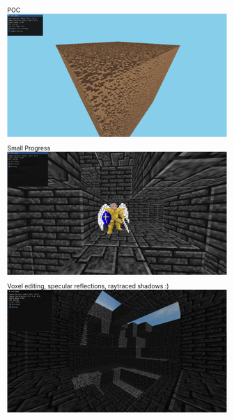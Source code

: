 POC
![Alt text](textures/md.png)

Small Progress
![Alt text](textures/md2.png)

Voxel editing, specular reflections, raytraced shadows :)
![Alt text](textures/md3_1.png)